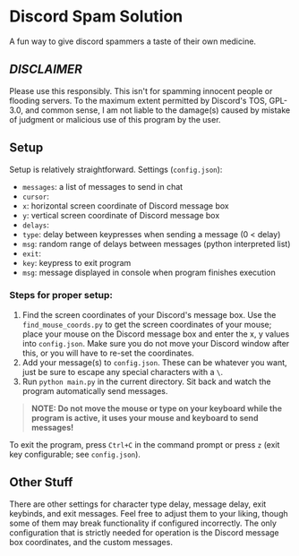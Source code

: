 # Discord Spam Solution
A fun way to give discord spammers a taste of their own medicine.

## ***DISCLAIMER***
Please use this responsibly. This isn't for spamming innocent people or flooding servers.
To the maximum extent permitted by Discord's TOS, GPL-3.0, and common sense, I am not liable to the damage(s) caused by mistake of judgment or malicious use of this program by the user.

## Setup
Setup is relatively straightforward.
Settings (`config.json`):
- `messages`: a list of messages to send in chat
- `cursor`:
 - `x`: horizontal screen coordinate of Discord message box
 - `y`: vertical screen coordinate of Discord message box
- `delays`:
 - `type`: delay between keypresses when sending a message (0 < delay)
 - `msg`: random range of delays between messages (python interpreted list)
- `exit`:
 - `key`: keypress to exit program
 - `msg`: message displayed in console when program finishes execution

### Steps for proper setup:
1. Find the screen coordinates of your Discord's message box. Use the `find_mouse_coords.py` to get the screen coordinates of your mouse; place your mouse on the Discord message box and enter the x, y values into `config.json`. Make sure you do not move your Discord window after this, or you will have to re-set the coordinates.
2. Add your message(s) to `config.json`. These can be whatever you want, just be sure to escape any special characters with a `\`.
3. Run `python main.py` in the current directory. Sit back and watch the program automatically send messages.

> **NOTE: Do not move the mouse or type on your keyboard while the program is active, it uses your mouse and keyboard to send messages!**

To exit the program, press `Ctrl+C` in the command prompt or press `z` (exit key configurable; see `config.json`).

## Other Stuff
There are other settings for character type delay, message delay, exit keybinds, and exit messages. Feel free to adjust them to your liking, though some of them may break functionality if configured incorrectly. The only configuration that is strictly needed for operation is the Discord message box coordinates, and the custom messages.
